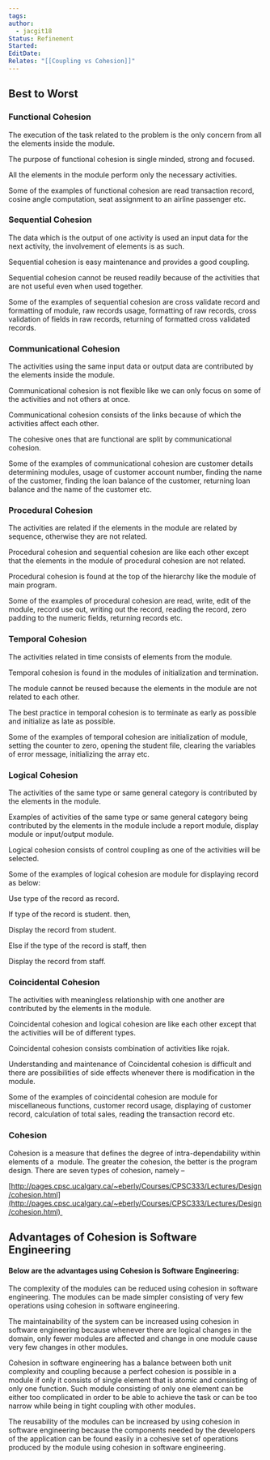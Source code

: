 ```yaml
---
tags: 
author:
  - jacgit18
Status: Refinement
Started: 
EditDate: 
Relates: "[[Coupling vs Cohesion]]"
---
```

## Best to Worst 

### Functional Cohesion 

The execution of the task related to the problem is the only concern from all the elements inside the module. 

The purpose of functional cohesion is single minded, strong and focused. 

All the elements in the module perform only the necessary activities. 

Some of the examples of functional cohesion are read transaction record, cosine angle computation, seat assignment to an airline passenger etc. 

### Sequential Cohesion 

The data which is the output of one activity is used an input data for the next activity, the involvement of elements is as such. 

Sequential cohesion is easy maintenance and provides a good coupling. 

Sequential cohesion cannot be reused readily because of the activities that are not useful even when used together. 

Some of the examples of sequential cohesion are cross validate record and formatting of module, raw records usage, formatting of raw records, cross validation of fields in raw records, returning of formatted cross validated records. 

### Communicational Cohesion 

The activities using the same input data or output data are contributed by the elements inside the module. 

Communicational cohesion is not flexible like we can only focus on some of the activities and not others at once. 

Communicational cohesion consists of the links because of which the activities affect each other. 

The cohesive ones that are functional are split by communicational cohesion. 

Some of the examples of communicational cohesion are customer details determining modules, usage of customer account number, finding the name of the customer, finding the loan balance of the customer, returning loan balance and the name of the customer etc. 

### Procedural Cohesion 

The activities are related if the elements in the module are related by sequence, otherwise they are not related. 

Procedural cohesion and sequential cohesion are like each other except that the elements in the module of procedural cohesion are not related. 

Procedural cohesion is found at the top of the hierarchy like the module of main program. 

Some of the examples of procedural cohesion are read, write, edit of the module, record use out, writing out the record, reading the record, zero padding to the numeric fields, returning records etc. 

### Temporal Cohesion 

The activities related in time consists of elements from the module. 

Temporal cohesion is found in the modules of initialization and termination. 

The module cannot be reused because the elements in the module are not related to each other. 

The best practice in temporal cohesion is to terminate as early as possible and initialize as late as possible. 

Some of the examples of temporal cohesion are initialization of module, setting the counter to zero, opening the student file, clearing the variables of error message, initializing the array etc. 

### Logical Cohesion 

The activities of the same type or same general category is contributed by the elements in the module. 

Examples of activities of the same type or same general category being contributed by the elements in the module include a report module, display module or input/output module. 

Logical cohesion consists of control coupling as one of the activities will be selected. 

Some of the examples of logical cohesion are module for displaying record as below: 

Use type of the record as record. 

If type of the record is student. then, 

Display the record from student. 

Else if the type of the record is staff, then 

Display the record from staff. 

### Coincidental Cohesion 

The activities with meaningless relationship with one another are contributed by the elements in the module. 

Coincidental cohesion and logical cohesion are like each other except that the activities will be of different types. 

Coincidental cohesion consists combination of activities like rojak. 

Understanding and maintenance of Coincidental cohesion is difficult and there are possibilities of side effects whenever there is modification in the module. 

Some of the examples of coincidental cohesion are module for miscellaneous functions, customer record usage, displaying of customer record, calculation of total sales, reading the transaction record etc. 

### Cohesion 

Cohesion is a measure that defines the degree of intra-dependability within elements of a  module. The greater the cohesion, the better is the program design. There are seven types of cohesion, namely –  

[http://pages.cpsc.ucalgary.ca/~eberly/Courses/CPSC333/Lectures/Design/cohesion.html](http://pages.cpsc.ucalgary.ca/~eberly/Courses/CPSC333/Lectures/Design/cohesion.html) 

## Advantages of Cohesion is Software Engineering 

#### Below are the advantages using Cohesion is Software Engineering: 

The complexity of the modules can be reduced using cohesion in software engineering. The modules can be made simpler consisting of very few operations using cohesion in software engineering. 

The maintainability of the system can be increased using cohesion in software engineering because whenever there are logical changes in the domain, only fewer modules are affected and change in one module cause very few changes in other modules. 

Cohesion in software engineering has a balance between both unit complexity and coupling because a perfect cohesion is possible in a module if only it consists of single element that is atomic and consisting of only one function. Such module consisting of only one element can be either too complicated in order to be able to achieve the task or can be too narrow while being in tight coupling with other modules. 

The reusability of the modules can be increased by using cohesion in software engineering because the components needed by the developers of the application can be found easily in a cohesive set of operations produced by the module using cohesion in software engineering.